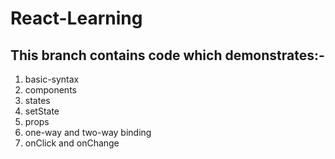 # React-Learning

## This branch contains code which demonstrates:-

1. basic-syntax
2. components
3. states
4. setState
5. props
6. one-way and two-way binding
7. onClick and onChange
